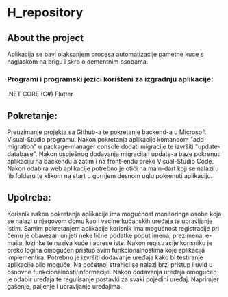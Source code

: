 # H_repository
 
## About the project
Aplikacija se bavi olaksanjem procesa automatizacije pametne kuce s naglaskom na brigu i skrb o dementnim osobama. 

### Programi i programski jezici korišteni za izgradnju aplikacije:
.NET CORE (C#)
Flutter

## Pokretanje:
Preuzimanje projekta sa Github-a te pokretanje backend-a u Microsoft Visual-Studio programu. 
Nakon pokretanja aplikacije komandom "add-migration" u package-manager console dodati migracije te izvršiti "update-database".
Nakon uspješnog dodavanja migracija i update-a baze pokrenuti aplikaciju na backendu a zatim i na front-endu preko Visual-Studio Code.
Nakon odabira web aplikacije potrebno je otići na main-dart koji se nalazi u lib folderu te klikom na start u gornjem desnom uglu pokrenuti aplikaciju.

## Upotreba:
Korisnik nakon pokretanja aplikacije ima mogućnost monitoringa osobe koja se nalazi u njegovom domu kao i većine kućanskih uređaja te upravljanje istim.
Samim pokretanjem aplikacije korisnik ima mogućnost registracije pri čemu je obavezan unijeti neke lične podatke poput imena, prezimena, e-maila, lozinke te naziva kuće i adrese iste. Nakon registracije korisniku je preko logina omogućen pristup svim funkcionalnostima koje aplikacija implementira.
Potrebno je izvršiti dodavanje uređaja kako bi testiranje aplikacije bilo moguće. 
Na početnoj stranici se nalazi brzi pristup i uvid u osnovne funkcionalnosti/informacije. 
Nakon dodavanja uređaja omogućen je odabir uređaja te regulisanje postavki za svaki pojedini uređaj. Naprimjer gašenje, paljenje I upravljanje uređajima.  

